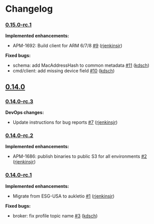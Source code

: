 # Changelog

### [0.15.0-rc.1](https://github.com/aukletio/Auklet-Client-C/tree/0.15.0-rc.1)

**Implemented enhancements:**

- APM-1692: Build client for ARM 6/7/8 [#9](https://github.com/aukletio/Auklet-Client-C/pull/9) ([rjenkinsjr](https://github.com/rjenkinsjr))

**Fixed bugs:**

- schema: add MacAddressHash to common metadata [#11](https://github.com/aukletio/Auklet-Client-C/pull/11) ([kdsch](https://github.com/kdsch))
- cmd/client: add missing device field [#10](https://github.com/aukletio/Auklet-Client-C/pull/10) ([kdsch](https://github.com/kdsch))

## [0.14.0](https://github.com/aukletio/Auklet-Client-C/tree/0.14.0)

### [0.14.0-rc.3](https://github.com/aukletio/Auklet-Client-C/tree/0.14.0-rc.3)

**DevOps changes:**

- Update instructions for bug reports [#7](https://github.com/aukletio/Auklet-Client-C/pull/7) ([rjenkinsjr](https://github.com/rjenkinsjr))

### [0.14.0-rc.2](https://github.com/aukletio/Auklet-Client-C/tree/0.14.0-rc.2)

**Implemented enhancements:**

- APM-1686: publish binaries to public S3 for all environments [#2](https://github.com/aukletio/Auklet-Client-C/pull/2) ([rjenkinsjr](https://github.com/rjenkinsjr))

### [0.14.0-rc.1](https://github.com/aukletio/Auklet-Client-C/tree/0.14.0-rc.1)

**Implemented enhancements:**

- Migrate from ESG-USA to aukletio [#1](https://github.com/aukletio/Auklet-Client-C/pull/1) ([rjenkinsjr](https://github.com/rjenkinsjr))

**Fixed bugs:**

- broker: fix profile topic name [#3](https://github.com/aukletio/Auklet-Client-C/pull/3) ([kdsch](https://github.com/kdsch))
